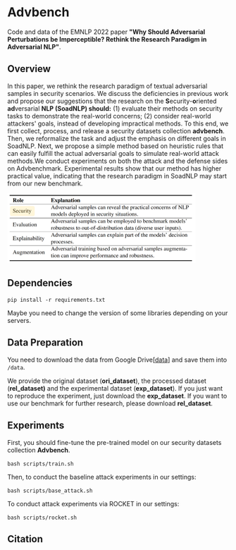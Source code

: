 # Advbench

Code and data of the EMNLP 2022 paper **"Why Should Adversarial Perturbations be Imperceptible? Rethink the Research Paradigm in Adversarial NLP"**.

## Overview

In this paper, we rethink the research paradigm of textual adversarial samples in security scenarios.
We discuss the deficiencies in previous work and propose our suggestions that the research on the **S**ecurity-**o**riented **ad**versarial **NLP (SoadNLP) should:**
(1) evaluate their methods on security tasks to demonstrate the real-world concerns;
(2) consider real-world attackers' goals, instead of developing impractical methods. 
To this end, we first collect, process, and release a security datasets collection **advbench**. Then, we reformalize the task and adjust the emphasis on different goals in SoadNLP. Next, we propose a simple method based on heuristic rules that can easily fulfill the actual adversarial goals to simulate real-world attack methods.We conduct experiments on both the attack and the defense sides on Advbenchmark. 
Experimental results show that our method has higher practical value, indicating that the research paradigm in SoadNLP may start from our new benchmark.

<img src="figs/main.png" alt="main" style="zoom:50%;" />

## Dependencies

```
pip install -r requirements.txt
```

Maybe you need to change the version of some libraries depending on your servers.

## Data Preparation

You need to download the data from Google Drive[[data](https://drive.google.com/drive/folders/1_2q2282ZEoE_iPg8Q4ILGeB_aAkcP43v?usp=sharing)] and save them into  `/data`.  

We provide the original dataset (**ori_dataset**), the processed dataset (**rel_dataset)** and the experimental dataset (**exp_dataset**). If you just want to reproduce the experiment, just download the **exp_dataset**. If you want to use our benchmark for further research, please download **rel_dataset**.

## Experiments

First, you should fine-tune the pre-trained model on our security datasets collection **Advbench**.

```
bash scripts/train.sh
```

Then, to conduct the baseline attack experiments in our settings:

```
bash scripts/base_attack.sh
```

To conduct attack experiments via ROCKET in our settings:

```
bash scripts/rocket.sh
```

## Citation

